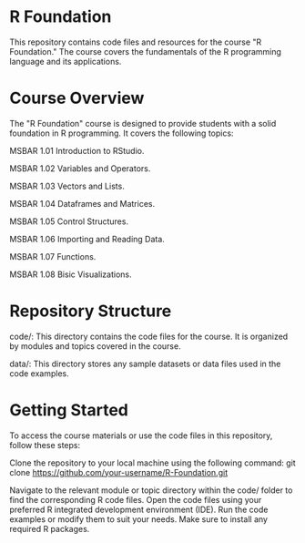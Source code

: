 

# R Foundation

This repository contains code files and resources for the course "R Foundation." The course covers the fundamentals of the R programming language and its applications.

# Course Overview

The "R Foundation" course is designed to provide students with a solid foundation in R programming. It covers the following topics:

MSBAR 1.01 Introduction to RStudio. 

MSBAR 1.02 Variables and Operators.  

MSBAR 1.03 Vectors and Lists. 

MSBAR 1.04 Dataframes and Matrices. 

MSBAR 1.05 Control Structures. 

MSBAR 1.06 Importing and Reading Data. 

MSBAR 1.07 Functions. 

MSBAR 1.08 Bisic Visualizations. 


# Repository Structure

code/: This directory contains the code files for the course. It is organized by modules and topics covered in the course.

data/: This directory stores any sample datasets or data files used in the code examples.


# Getting Started

To access the course materials or use the code files in this repository, follow these steps:

Clone the repository to your local machine using the following command:
git clone https://github.com/your-username/R-Foundation.git

Navigate to the relevant module or topic directory within the code/ folder to find the corresponding R code files.
Open the code files using your preferred R integrated development environment (IDE).
Run the code examples or modify them to suit your needs. Make sure to install any required R packages.




